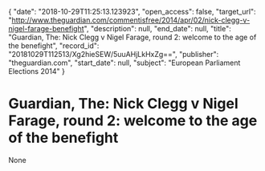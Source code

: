 {
  "date": "2018-10-29T11:25:13.123923", 
  "open_access": false, 
  "target_url": "http://www.theguardian.com/commentisfree/2014/apr/02/nick-clegg-v-nigel-farage-benefight", 
  "description": null, 
  "end_date": null, 
  "title": "Guardian, The: Nick Clegg v Nigel Farage, round 2: welcome to the age of the benefight", 
  "record_id": "20181029T112513/Xg2hieSEW/5uuAHjLkHxZg==", 
  "publisher": "theguardian.com", 
  "start_date": null, 
  "subject": "European Parliament Elections 2014"
}

# Guardian, The: Nick Clegg v Nigel Farage, round 2: welcome to the age of the benefight

None